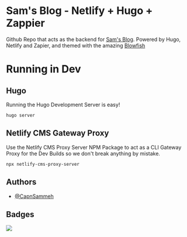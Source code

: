 
# Sam's Blog - Netlify + Hugo + Zappier

Github Repo that acts as the backend for [Sam's Blog](https://samherring.netlify.app). Powered by Hugo, Netlify and Zapier, and themed with the amazing [Blowfish](https://nunocoracao.github.io/)

# Running in Dev
## Hugo
Running the Hugo Development Server is easy!
```
hugo server
```

## Netlify CMS Gateway Proxy
Use the Netlify CMS Proxy Server NPM Package to act as a CLI Gateway Proxy for the Dev Builds so we don't break anything by mistake. 
```
npx netlify-cms-proxy-server
```

## Authors

- [@CapnSammeh](https://www.github.com/CapnSammeh)

## Badges

![](https://img.shields.io/netlify/da00e259-44ab-4926-aa51-675473aaaf8b?style=for-the-badge)